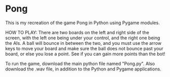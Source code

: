# Pong

This is my recreation of the game Pong in Python using Pygame modules.

HOW TO PLAY: There are two boards on the left and right side of the screen, with the left one being under your control, and the right one being the AIs. A ball will bounce in between the two, and you must use the arrow keys to move your board and make sure the ball does not bounce past your board, or else you lose a point. See if you can gain more points than the bot!

To run the game, download the main python file named "Pong.py". Also download the .wav file, in addition to the Python and Pygame applications.
